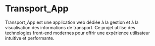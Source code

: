 # Transport_App
Transport_App est une application web dédiée à la gestion et à la visualisation des informations de transport. Ce projet utilise des technologies front-end modernes pour offrir une expérience utilisateur intuitive et performante.
